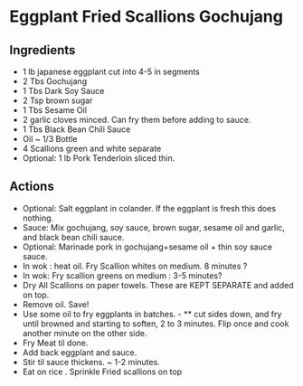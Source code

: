 # Eggplant Fried Scallions Gochujang

## Ingredients
* 1 lb japanese eggplant cut into 4-5 in segments
* 2 Tbs Gochujang
* 1 Tbs Dark Soy Sauce
* 2 Tsp brown sugar
* 1 Tbs Sesame Oil
* 2 garlic cloves minced. Can fry them before adding to sauce.
* 1 Tbs Black Bean Chili Sauce
* Oil ~ 1/3 Bottle
* 4 Scallions green and white separate
* Optional: 1 lb Pork Tenderloin sliced thin. 

## Actions
* Optional: Salt eggplant in colander. If the eggplant is fresh this does nothing.
* Sauce: Mix gochujang, soy sauce, brown sugar, sesame oil and garlic, and black bean chili sauce.
* Optional: Marinade pork in gochujang+sesame oil + thin soy sauce sauce.
* In wok : heat oil. Fry Scallion whites on medium. 8 minutes ?
* In wok: Fry scallion greens on medium : 3-5 minutes?
* Dry All Scallions on paper towels. These are KEPT SEPARATE and added on top.
* Remove oil. Save!
* Use some oil to fry eggplants in batches. -
** cut sides down, and fry until browned and starting to soften, 2 to 3 minutes. Flip once and cook another minute on the other side.
* Fry Meat til done.
* Add back eggplant and sauce.
* Stir til sauce thickens. ~ 1-2 minutes.
* Eat on rice . Sprinkle Fried scallions on top
